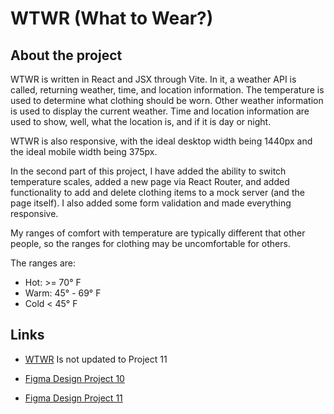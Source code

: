 # WTWR (What to Wear?)

## About the project

WTWR is written in React and JSX through Vite. In it, a weather API is called, returning weather, time, and location information. The temperature is used to determine what clothing should be worn. Other weather information is used to display the current weather. Time and location information are used to show, well, what the location is, and if it is day or night.

WTWR is also responsive, with the ideal desktop width being 1440px and the ideal mobile width being 375px.

In the second part of this project, I have added the ability to switch temperature scales, added a new page via React Router, and added functionality to add and delete clothing items to a mock server (and the page itself). I also added some form validation and made everything responsive.

My ranges of comfort with temperature are typically different that other people, so the ranges for clothing may be uncomfortable for others.

The ranges are:

- Hot: >= 70° F
- Warm: 45° - 69° F
- Cold < 45° F

## Links

- [WTWR](https://scottchappell99.github.io/se_project_react/) Is not updated to Project 11

- [Figma Design Project 10](https://www.figma.com/file/DTojSwldenF9UPKQZd6RRb/Sprint-10%3A-WTWR)

- [Figma Design Project 11](https://www.figma.com/design/JELwiE1GnlYDgJTcphpJOH/Sprint-11%3A-WTWR?node-id=311-433)
